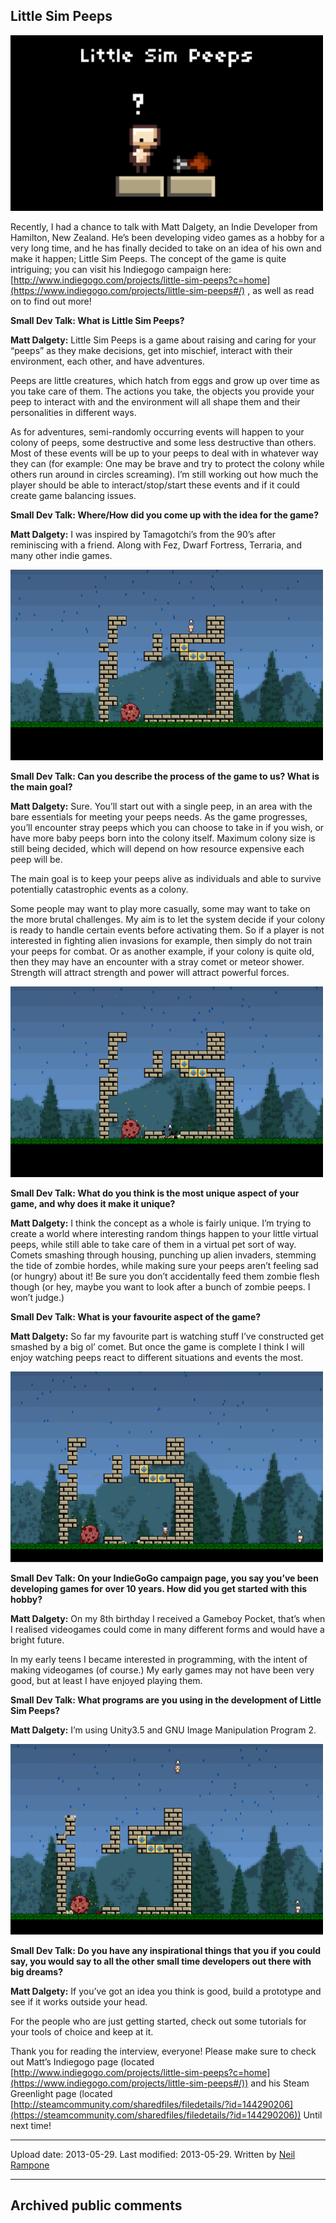 ## Little Sim Peeps

![image](src\articleArchive\authorNeilRampone\2013-05-29_LittleSimPeeps\image1.png)

Recently, I had a chance to talk with Matt Dalgety, an Indie Developer from Hamilton, New Zealand. He’s been developing video games as a hobby for a very long time, and he has finally decided to take on an idea of his own and make it happen; Little Sim Peeps. The concept of the game is quite intriguing; you can visit his Indiegogo campaign here: [http://www.indiegogo.com/projects/little-sim-peeps?c=home](https://www.indiegogo.com/projects/little-sim-peeps#/) , as well as read on to find out more!

**Small Dev Talk: What is Little Sim Peeps?**

**Matt Dalgety:** Little Sim Peeps is a game about raising and caring for your “peeps” as they make decisions, get into mischief, interact with their environment, each other, and have adventures.

Peeps are little creatures, which hatch from eggs and grow up over time as you take care of them.  The actions you take, the objects you provide your peep to interact with and the environment will all shape them and their personalities in different ways.

As for adventures, semi-randomly occurring events will happen to your colony of peeps, some destructive and some less destructive than others.  Most of these events will be up to your peeps to deal with in whatever way they can (for example: One may be brave and try to protect the colony while others run around in circles screaming).  I’m still working out how much the player should be able to interact/stop/start these events and if it could create game balancing issues.

**Small Dev Talk: Where/How did you come up with the idea for the game?**

**Matt Dalgety:** I was inspired by Tamagotchi’s from the 90’s after reminiscing with a friend.  Along with Fez, Dwarf Fortress, Terraria, and many other indie games.

![image](src\articleArchive\authorNeilRampone\2013-05-29_LittleSimPeeps\image2.png)

**Small Dev Talk: Can you describe the process of the game to us? What is the main goal?**

**Matt Dalgety:** Sure.  You’ll start out with a single peep, in an area with the bare essentials for meeting your peeps needs.  As the game progresses, you’ll encounter stray peeps which you can choose to take in if you wish, or have more baby peeps born into the colony itself.  Maximum colony size is still being decided, which will depend on how resource expensive each peep will be.

The main goal is to keep your peeps alive as individuals and able to survive potentially catastrophic events as a colony.

Some people may want to play more casually, some may want to take on the more brutal challenges.  My aim is to let the system decide if your colony is ready to handle certain events before activating them.  So if a player is not interested in fighting alien invasions for example, then simply do not train your peeps for combat.  Or as another example, if your colony is quite old, then they may have an encounter with a stray comet or meteor shower.  Strength will attract strength and power will attract powerful forces.

![image](src\articleArchive\authorNeilRampone\2013-05-29_LittleSimPeeps\image3.png)

**Small Dev Talk: What do you think is the most unique aspect of your game, and why does it make it unique?**

**Matt Dalgety:** I think the concept as a whole is fairly unique.  I’m trying to create a world where interesting random things happen to your little virtual peeps, while still able to take care of them in a virtual pet sort of way.  Comets smashing through housing, punching up alien invaders, stemming the tide of zombie hordes, while making sure your peeps aren’t feeling sad (or hungry) about it!  Be sure you don’t accidentally feed them zombie flesh though (or hey, maybe you want to look after a bunch of zombie peeps.  I won’t judge.)

**Small Dev Talk: What is your favourite aspect of the game?**

**Matt Dalgety:** So far my favourite part is watching stuff I’ve constructed get smashed by a big ol’ comet.  But once the game is complete I think I will enjoy watching peeps react to different situations and events the most.

![image](src\articleArchive\authorNeilRampone\2013-05-29_LittleSimPeeps\image4.png)

**Small Dev Talk: On your IndieGoGo campaign page, you say you’ve been developing games for over 10 years. How did you get started with this hobby?**

**Matt Dalgety:** On my 8th birthday I received a Gameboy Pocket, that’s when I realised videogames could come in many different forms and would have a bright future.

In my early teens I became interested in programming, with the intent of making videogames (of course.)  My early games may not have been very good, but at least I have enjoyed playing them.

**Small Dev Talk: What programs are you using in the development of Little Sim Peeps?**

**Matt Dalgety:** I’m using Unity3.5 and GNU Image Manipulation Program 2.

![image](src\articleArchive\authorNeilRampone\2013-05-29_LittleSimPeeps\image5.png)

**Small Dev Talk: Do you have any inspirational things that you if you could say, you would say to all the other small time developers out there with big dreams?**

**Matt Dalgety:** If you’ve got an idea you think is good, build a prototype and see if it works outside your head.

For the people who are just getting started, check out some tutorials for your tools of choice and keep at it.

Thank you for reading the interview, everyone! Please make sure to check out Matt’s Indiegogo page (located [http://www.indiegogo.com/projects/little-sim-peeps?c=home](https://www.indiegogo.com/projects/little-sim-peeps#/)) and his Steam Greenlight page (located [http://steamcommunity.com/sharedfiles/filedetails/?id=144290206](https://steamcommunity.com/sharedfiles/filedetails/?id=144290206))
Until next time!

----
Upload date: 2013-05-29. Last modified: 2013-05-29. Written by [Neil Rampone](https://twitter.com/BaphometGMG)

-----
## Archived public comments